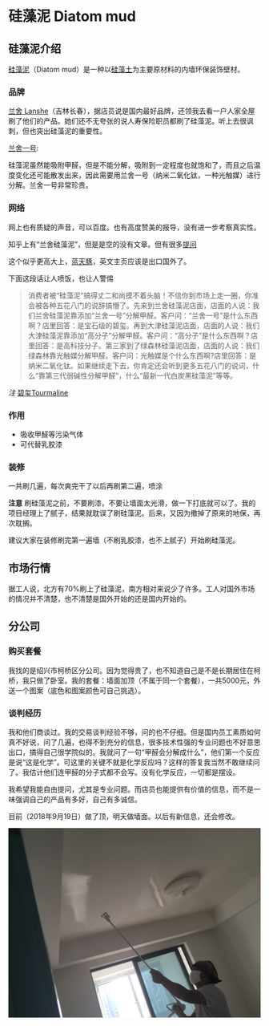 # 硅藻泥 Diatom mud

## 硅藻泥介绍

[硅藻泥](https://baike.baidu.com/item/%E7%A1%85%E8%97%BB%E6%B3%A5/10510401?fr=aladdin)（Diatom mud）是一种以[硅藻土](https://baike.baidu.com/item/%E7%A1%85%E8%97%BB%E5%9C%9F/1919094)为主要原材料的内墙环保装饰壁材。

### 品牌

[兰舍 Lanshe](http://www.lsgzn.com/)（吉林长春），据店员说是国内最好品牌，还领我去看一户人家全屋刷了他们的产品。她们还不无夸张的说人寿保险职员都刷了硅藻泥。听上去很讽刺，但也突出硅藻泥的重要性。

[兰舍一号](http://fz.quanjiamei.com.cn/news2_3549_36.html):

硅藻泥虽然能吸附甲醛，但是不能分解，吸附到一定程度也就饱和了，而且之后温度变化还可能散发出来，因此需要用兰舍一号（纳米二氧化钛，一种光触媒）进行分解。兰舍一号非常珍贵。



### 网络

网上也有质疑的声音，可以百度。也有高度赞美的报导，没有进一步考察真实性。

知乎上有“兰舍硅藻泥”，但是是空的没有文章。但有很多[提问](https://www.zhihu.com/search?type=content&q=%E5%85%B0%E8%88%8D%E7%A1%85%E8%97%BB%E6%B3%A5)



这个似乎更高大上，[蓝天豚](http://www.diatommud.com/)，英文主页应该是出口国外了。



下面这段话让人喷饭，也让人警惕

> 消费者被“硅藻泥”搞得丈二和尚摸不着头脑！不信你到市场上走一圈，你准会被各种五花八门的说辞搞懵了。先来到兰舍硅藻泥店面，店面的人说：我们兰舍硅藻泥靠添加“兰舍一号”分解甲醛。客户问：“兰舍一号”是什么东西啊？店里回答：是宝石级的碧玺。再到大津硅藻泥店面，店面的人说：我们大津硅藻泥靠添加“高分子”分解甲醛。客户问：“高分子”是什么东西啊？店里回答：是高科技分子。第三家到了绿森林硅藻泥店面，店面的人说：我们绿森林靠光触媒分解甲醛。客户问：光触媒是个什么东西啊?店里回答：是纳米二氧化钛。如果继续走下去，你肯定还会听到更多五花八门的说词，什么“靠第三代弱碱性分解甲醛”，什么“最新一代白炭黑硅藻泥”等等。

*注* [碧玺Tourmaline](https://en.wikipedia.org/wiki/Tourmaline)

### 作用

* 吸收甲醛等污染气体
* 可代替乳胶漆

### 装修

一共刷几遍，每次爽完干了以后再刷第二遍，喷涂



**注意** 刷硅藻泥之前，不要刷漆，不要让墙面太光滑，做一下打底就可以了。我的项目经理上了腻子，结果就耽误了刷硅藻泥。后来，又因为撤掉了原来的地保，再次耽搁。

建议大家在装修刷完第一遍墙（不刷乳胶漆，也不上腻子）开始刷硅藻泥。


## 市场行情

据工人说，北方有70%刷上了硅藻泥，南方相对来说少了许多。工人对国外市场的情况并不清楚，也不清楚是国外开始的还是国内开始的。



## 分公司

### 购买套餐

我找的是绍兴市柯桥区分公司。因为觉得贵了，也不知道自己是不是长期居住在柯桥，我只做了卧室。我的套餐：墙面加顶（不属于同一个套餐），一共5000元，外送一个图案（底色和图案颜色可自己挑选）。



### 谈判经历

我和他们商谈过。我的交易谈判经验不够，问的也不仔细。但是国内员工素质如何真不好说，问了几遍，也得不到充分的信息，很多技术性强的专业问题也不好意思出口，搞得自己很学院似的。我就问了一句“甲醛会分解成什么”，他们第一个反应是说“这是化学”。可这里的关键不就是化学反应吗？这样的答复我当然不敢继续问了。我估计他们连甲醛的分子式都不会写。没有化学反应，一切都是摆设。



我希望我能自由提问，尤其是专业问题。而店员也能提供有价值的信息，而不是一味强调自己的产品有多好，自己有多诚信。



目前（2018年9月19日）做了顶，明天做墙面。以后有新信息，还会修改。



![](photos/IMG_1150.JPG)
